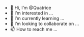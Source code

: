 - 👋 Hi, I’m @Quatrice
- 👀 I’m interested in ...
- 🌱 I’m currently learning ...
- 💞️ I’m looking to collaborate on ...
- 📫 How to reach me ...

<!---
Quatrice/Quatrice is a ✨ special ✨ repository because its `README.md` (this file) appears on your GitHub profile.
You can click the Preview link to take a look at your changes.
--->
